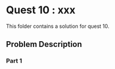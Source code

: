 # Quest 10 : xxx

This folder contains a solution for quest 10.

## Problem Description

### Part 1
